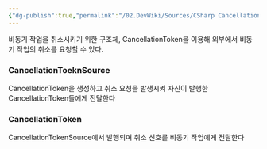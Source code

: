 ```yaml
---
{"dg-publish":true,"permalink":"/02.DevWiki/Sources/CSharp CancellationToken/","noteIcon":"","created":"2024-11-17T15:45:29.000+09:00","updated":"2025-07-19T22:58:36.948+09:00"}
---
```


비동기 작업을 취소시키기 위한 구조체, CancellationToken을 이용해 외부에서 비동기 작업의 취소를 요청할 수 있다.

### CancellationToeknSource
CancellationToken을 생성하고 취소 요청을 발생시켜 자신이 발행한 CancellationToken들에게 전달한다
### CancellationToken
CancellationTokenSource에서 발행되며 취소 신호를 비동기 작업에게 전달한다
